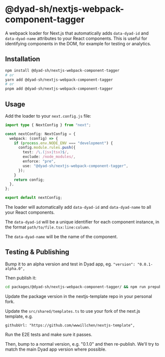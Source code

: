 # @dyad-sh/nextjs-webpack-component-tagger

A webpack loader for Next.js that automatically adds `data-dyad-id` and `data-dyad-name` attributes to your React components. This is useful for identifying components in the DOM, for example for testing or analytics.

## Installation

```bash
npm install @dyad-sh/nextjs-webpack-component-tagger
# or
yarn add @dyad-sh/nextjs-webpack-component-tagger
# or
pnpm add @dyad-sh/nextjs-webpack-component-tagger
```

## Usage

Add the loader to your `next.config.js` file:

```ts
import type { NextConfig } from "next";

const nextConfig: NextConfig = {
  webpack: (config) => {
    if (process.env.NODE_ENV === "development") {
      config.module.rules.push({
        test: /\.(jsx|tsx)$/,
        exclude: /node_modules/,
        enforce: "pre",
        use: "@dyad-sh/nextjs-webpack-component-tagger",
      });
    }
    return config;
  },
};

export default nextConfig;
```

The loader will automatically add `data-dyad-id` and `data-dyad-name` to all your React components.

The `data-dyad-id` will be a unique identifier for each component instance, in the format `path/to/file.tsx:line:column`.

The `data-dyad-name` will be the name of the component.

## Testing & Publishing

Bump it to an alpha version and test in Dyad app, eg. `"version": "0.0.1-alpha.0",`

Then publish it:

```sh
cd packages/@dyad-sh/nextjs-webpack-component-tagger/ && npm run prepublishOnly && npm publish
```

Update the package version in the nextjs-template repo in your personal fork.

Update the `src/shared/templates.ts` to use your fork of the next.js template, e.g.

```
githubUrl: "https://github.com/wwwillchen/nextjs-template",
```

Run the E2E tests and make sure it passes.

Then, bump to a normal version, e.g. "0.1.0" and then re-publish. We'll try to match the main Dyad app version where possible.
